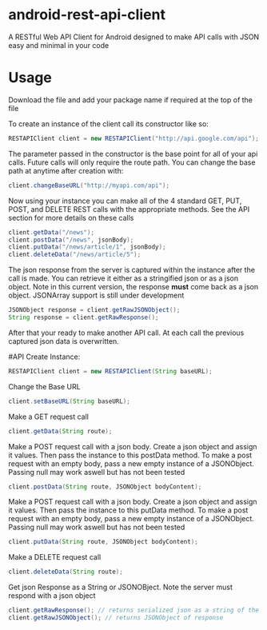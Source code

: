 # android-rest-api-client

A RESTful Web API Client for Android designed to make API calls with JSON easy and minimal in your code

# Usage
Download the file and add your package name if required at the top of the file

To create an instance of the client call its constructor like so:
````java
RESTAPIClient client = new RESTAPIClient("http://api.google.com/api");
````
The parameter passed in the constructor is the base point for all of your api calls. Future calls will only require the route path. You can change the base path at anytime after creation with:
````java
client.changeBaseURL("http://myapi.com/api");
````
Now using your instance you can make all of the 4 standard GET, PUT, POST, and DELETE REST calls with the appropriate methods. See the API section for more details on these calls
````java
client.getData("/news");
client.postData("/news", jsonBody);
client.putData("/news/article/1", jsonBody);
client.deleteData("/news/article/5");
````
The json response from the server is captured within the instance after the call is made. You can retrieve it either as a stringified json or as a json object. Note in this current version, the response <b>must</b> come back as a json object. JSONArray support is still under development
````java
JSONObject response = client.getRawJSONObject();
String response = client.getRawResponse();
````
After that your ready to make another API call. At each call the previous captured json data is overwritten.

#API
Create Instance:
````java
RESTAPIClient client = new RESTAPIClient(String baseURL);
````
Change the Base URL
````java
client.setBaseURL(String baseURL);
````
Make a GET request call
````java
client.getData(String route);
````
Make a POST request call with a json body. Create a json object and assign it values. Then pass the instance to this postData method. To make a post request with an empty body, pass a new empty instance of a JSONObject. Passing null may work aswell but has not been tested
````java
client.postData(String route, JSONObject bodyContent);
````
Make a POST request call with a json body. Create a json object and assign it values. Then pass the instance to this putData method. To make a post request with an empty body, pass a new empty instance of a JSONObject. Passing null may work aswell but has not been tested
````java
client.putData(String route, JSONObject bodyContent);
````
Make a DELETE request call
````java
client.deleteData(String route);
````
Get json Response as a String or JSONOBject. Note the server must respond with a json object
````java
client.getRawResponse(); // returns serialized json as a string of the response
client.getRawJSONObject(); // returns JSONObject of response
````

